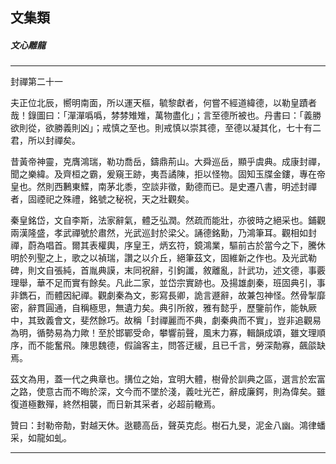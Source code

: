 

## 文集類

##### 文心雕龍

* * *

封禪第二十一

夫正位北辰，嚮明南面，所以運天樞，毓黎獻者，何嘗不經道緯德，以勒皇蹟者哉！錄圖曰：「潬潬噅噅，棼棼雉雉，萬物盡化」；言至德所被也。丹書曰：「義勝欲則從，欲勝義則凶」；戒慎之至也。則戒慎以崇其德，至德以凝其化，七十有二君，所以封禪矣。

昔黃帝神靈，克膺鴻瑞，勒功喬岳，鑄鼎荊山。大舜巡岳，顯乎虞典。成康封禪，聞之樂緯。及齊桓之霸，爰窺王跡，夷吾譎陳，拒以怪物。固知玉牒金鏤，專在帝皇也。然則西鶼東鰈，南茅北黍，空談非徵，勳德而已。是史遷八書，明述封禪者，固禋祀之殊禮，銘號之秘祝，天之壯觀矣。

秦皇銘岱，文自李斯，法家辭氣，體乏弘潤。然疏而能壯，亦彼時之絕采也。鋪觀兩漢隆盛，孝武禪號於肅然，光武巡封於梁父。誦德銘勳，乃鴻筆耳。觀相如封禪，蔚為唱首。爾其表權輿，序皇王，炳玄符，鏡鴻業，驅前古於當今之下，騰休明於列聖之上，歌之以禎瑞，讚之以介丘，絕筆茲文，固維新之作也。及光武勒碑，則文自張純，首胤典謨，末同祝辭，引鉤讖，敘離亂，計武功，述文德，事覈理舉，華不足而實有餘矣。凡此二家，並岱宗實跡也。及揚雄劇秦，班固典引，事非鐫石，而體因紀禪。觀劇秦為文，影寫長卿，詭言遯辭，故兼包神怪。然骨掣靡密，辭貫圓通，自稱極思，無遺力矣。典引所敘，雅有懿乎，歷鑒前作，能執厥中，其致義會文，斐然餘巧。故稱「封禪麗而不典，劇秦典而不實」，豈非追觀易為明，循勢易為力歟！至於邯鄲受命，攀響前聲，風末力寡，輯韻成頌，雖文理順序，而不能奮飛。陳思魏德，假論客主，問答迂緩，且已千言，勞深勣寡，飆燄缺焉。

茲文為用，蓋一代之典章也。搆位之始，宜明大體，樹骨於訓典之區，選言於宏富之路，使意古而不晦於深，文今而不墜於淺，義吐光芒，辭成廉鍔，則為偉矣。雖復道極數殫，終然相襲，而日新其采者，必超前轍焉。

贊曰：封勒帝勣，對越天休。逖聽高岳，聲英克彪。樹石九旻，泥金八幽。鴻律蟠采，如龍如虬。

* * *

